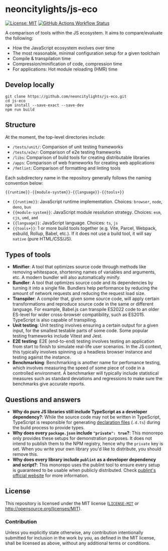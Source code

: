 # neoncitylights/js-eco

[![License: MIT](https://img.shields.io/badge/License-MIT-blue.svg?style=flat-square)](https://opensource.org/licenses/MIT)
[![GitHub Actions Workflow Status](https://img.shields.io/github/actions/workflow/status/neoncitylights/js-eco/.github%2Fworkflows%2Fnode.yml?style=flat-square)](https://github.com/neoncitylights/js-eco/blob/main/.github/workflows/node.yml)


A comparison of tools within the JS ecosystem. It aims to compare/evaluate the following:
- How the JavaScript ecosystem evolves over time
- The most reasonable, minimal configuration setup for a given toolchain
- Compile & transpilation time
- Compression/minification of code, compression time
- For applications: Hot module reloading (HMR) time

## Develop locally

```shell
git clone https://github.com/neoncitylights/js-eco.git
cd js-eco
npm install --save-exact --save-dev
npm run build
```

## Structure

At the moment, the top-level directories include:

- `/tests/unit/`: Comparison of unit testing frameworks
- `/tests/e2e/`: Comparison of e2e testing frameworks
- `/libs`: Comparison of build tools for creating distributable libraries
- `/apps`: Comparison of web frameworks for creating web applications
- `/fmtlint`: Comparison of formatting and linting tools

Each subdirectory name in the repository generally follows the naming convention below:

```txt
{{runtime}}-{{module-system}}-{{language}}-{{tools+}}
```

- `{{runtime}}`: JavaScript runtime implementation. Choices: `browser`, `node`, `deno`, `bun`
- `{{module-system}}`: JavaScript module resolution strategy. Choices: `esm`, `cjs`, `umd`, `amd`
- `{{language}}`: JavaScript language. Choices: `ts`, `js`
- `{{tools+}}`: 1 or more build tools together (e.g. Vite, Parcel, Webpack, esbuild, Rollup, Babel, etc.). If it does not use a build tool, it will say `native` (pure HTML/CSS/JS).

## Types of tools

- **Minifier**: A tool that optimizes source code through methods like removing whitespace, shortening names of variables and arguments, etc. A modern bundler will also automatically minify.
- **Bundler**: A tool that optimizes source code and its dependencies by turning it into a single file. Bundlers help performance by reducing the amount of network requests and reducing the request load size.
- **Transpiler**: A compiler that, given some source code, will apply certain transformations and reproduce source code in the same or different language. For example, Babel.js can transpile ES2022 code to an older ES-level for wider cross-browser compatibility, such as ES2015. TypeScript is also capable of transpiling.
- **Unit testing**: Unit testing involves ensuring a certain output for a given input, for the smallest testable parts of some code. Some popular testing frameworks include Vitest and Jest.
- **E2E testing**: E2E (end-to-end) testing involves testing an application from start to finish to simulate real-life user scenarios. In the JS context, this typically involves spinning up a headless browser instance and testing against the instance.
- **Benchmarking**: Benchmarking is another name for perfomance testing, which involves measuring the speed of some piece of code in a controlled environment. A benchmarker will typically include statistical measures such as standard deviations and regressions to make sure the benchmarks give accurate reports.

## Questions and answers

- **Why do pure JS libraries still include TypeScript as a developer dependency?**: While the source code may not be written in TypeScript, TypeScript is responsible for generating [declaration files](https://www.typescriptlang.org/docs/handbook/declaration-files/introduction) (`.d.ts`) during the build process to provide types.
- **Why does every `package.json` include `"private": true`?**: This monorepo only provides these setups for demonstration purposes. It does not intend to publish them to the NPM registry, hence why the `private` key is set. When you write your own library you'd like to distribute, you should remove this.
- **Why does every library include `publint` as a developer dependency and script?**: This monorepo uses the publint tool to ensure every setup is guaranteed to be usable when publicly distributed. Check [publint's official website](https://publint.dev/#docs) for more information.

## License

This repository is licensed under the MIT license ([`LICENSE-MIT`](./LICENSE) or <http://opensource.org/licenses/MIT>).

### Contribution

Unless you explicitly state otherwise, any contribution intentionally submitted for inclusion in the work by you, as defined in the MIT license, shall be licensed as above, without any additional terms or conditions.
